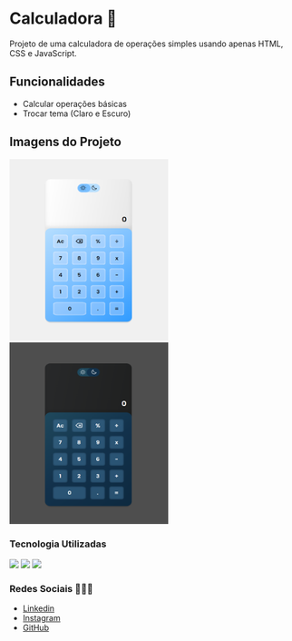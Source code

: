 # Calculadora 📱

Projeto de uma calculadora de operações simples usando apenas HTML, CSS e JavaScript.

## Funcionalidades

- Calcular operações básicas
- Trocar tema (Claro e Escuro)

## Imagens do Projeto

<div>
    <img src="images/readme/calculadora-light.png" alt="Tema Claro" style="display-inline-block; width: 280px; height: 320px;">
    <img src="images/readme/calculadora-dark.png" alt="Tema Escuro" style="display-inline-block; width: 280px; height: 320px;">
</div>

### Tecnologia Utilizadas

<div>
    <img src="https://img.shields.io/badge/HTML5-E34F26?style=for-the-badge&logo=html5&logoColor=white" style="display: inline-block;">
    <img src="https://img.shields.io/badge/CSS3-1572B6?style=for-the-badge&logo=css3&logoColor=white" style="display: inline-block;">
    <img src="https://img.shields.io/badge/JavaScript-F7DF1E?style=for-the-badge&logo=javascript&logoColor=black" style="display: inline-block";>
</div>

### Redes Sociais 👨🏻‍💼

- [Linkedin](https://www.linkedin.com/in/gabrielbuttendorf/)
- [Instagram](https://www.instagram.com/bieel.felipe_/)
- [GitHub](https://github.com/gabrielbuttendorf)
